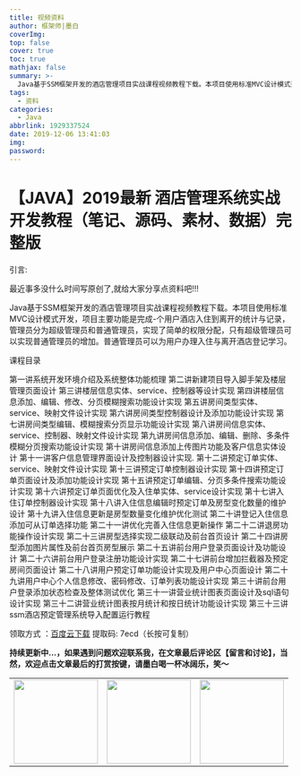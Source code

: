 ```yaml
---
title: 视频资料
author: 框架师|墨白
coverImg: 
top: false
cover: true
toc: true
mathjax: false
summary: >-
  Java基于SSM框架开发的酒店管理项目实战课程视频教程下载。本项目使用标准MVC设计模式开发，项目主要功能是完成-个用户酒店入住到离开的统计与记录，管理员分为超级管理员和普通管理员，实现了简单的权限分配，只有超级管理员可以实现普通管理员的增加。普通管理员可以为用户办理入住与离开酒店登记学习。
tags:
  - 资料
categories:
  - Java
abbrlink: 1929337524
date: 2019-12-06 13:41:03
img:
password:
---
```

# 【JAVA】2019最新 酒店管理系统实战开发教程（笔记、源码、素材、数据）完整版

引言:

最近事多没什么时间写原创了,就给大家分享点资料吧!!!

Java基于SSM框架开发的酒店管理项目实战课程视频教程下载。本项目使用标准MVC设计模式开发，项目主要功能是完成-个用户酒店入住到离开的统计与记录，管理员分为超级管理员和普通管理员，实现了简单的权限分配，只有超级管理员可以实现普通管理员的增加。普通管理员可以为用户办理入住与离开酒店登记学习。

课程目录



   第一讲系统开发环境介绍及系统整体功能梳理
   第二讲新建项目导入脚手架及楼层管理页面设计
   第三讲楼层信息实体、service、控制器等设计实现
   第四讲楼层信息添加、编辑、修改、分页模糊搜索功能设计实现
   第五讲房间类型实体、service、映射文件设计实现
   第六讲房间类型控制器设计及添加功能设计实现
   第七讲房间类型编辑、模糊搜索分页显示功能设计实现
   第八讲房间信息实体、service、控制器、映射文件设计实现
   第九讲房间信息添加、编辑、删除、多条件模糊分页搜索功能设计实现
   第十讲房间信息添加上传图片功能及客户信息实体设计
   第十一讲客户信息管理界面设计及控制器设计实现.
   第十二讲预定订单实体、service、映射文件设计实现
   第十三讲预定订单控制器设计实现
   第十四讲预定订单页面设计及添加功能设计实现
   第十五讲预定订单编辑、分页多条件搜索功能设计实现
   第十六讲预定订单页面优化及入住单实体、service设计实现
   第十七讲入住订单控制器设计实现
   第十八讲入住信息编辑时预定订单及房型变化数量的维护设计
   第十九讲入住信息更新是房型数量变化维护优化测试
   第二十讲登记入住信息添加可从订单选择功能
   第二十一讲优化完善入住信息更新操作
   第二十二讲退房功能操作设计实现
   第二十三讲房型选择实现二级联动及前台首页设计
   第二十四讲房型添加图片属性及前台首页房型展示
   第二十五讲前台用户登录页面设计及功能设计
   第二十六讲前台用户登录注册功能设计实现
   第二十七讲前台增加拦截器及预定房间页面设计
   第二十八讲用户预定订单功能设计实现及用户中心页面设计
   第二十九讲用户中心个人信息修改、密码修改、订单列表功能设计实现
   第三十讲前台用户登录添加状态检查及整体测试优化
   第三十一讲营业统计图表页面设计及sql语句设计实现
   第三十二讲营业统计图表按月统计和按日统计功能设计实现
   第三十三讲ssm酒店预定管理系统导入配置运行教程

领取方式 ：[百度云下载](https://pan.baidu.com/s/1KYJUIDV45OBjIbfTlR_ZOg)
		提取码: 7ecd（长按可复制）

**持续更新中...，如果遇到问题欢迎联系我，在文章最后评论区【留言和讨论】，当然，欢迎点击文章最后的打赏按键，请墨白喝一杯冰阔乐，笑～**

<escspe>

<table>
    <tr>
        <td><img width="150px" height="150px"
                 src="https://wang_lianjie.gitee.io/mobai_images.gitee.io/img/zf/alipay.jpg"></td>
        <td><img width="150px" height="150px"
                 src="https://wang_lianjie.gitee.io/mobai_images.gitee.io/img/zf/wechat.jpg"></td>
        <td><img width="150px" height="150px"
                 src="https://wang_lianjie.gitee.io/mobai_images.gitee.io/img/zf/zan.jpg"></td>
    </tr>
</table>

<escape>